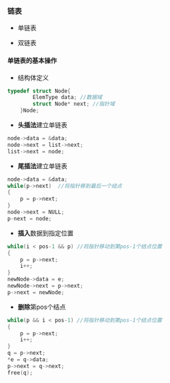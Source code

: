 ### 链表

* 单链表

* 双链表

#### 单链表的基本操作

* 结构体定义
```c
typedef struct Node{
        ElemType data; //数据域
        struct Node* next; //指针域
    }Node;
```

* **头插法**建立单链表
```c
node->data = &data;
node->next = list->next;
list->next = node;
```

* **尾插法**建立单链表
```c
node->data = &data;
while(p->next)  //将指针移到最后一个结点
{
    p = p->next;
}
node->next = NULL;
p-next = node;
```

* **插入**数据到指定位置
```c
while(i < pos-1 && p) //将指针移动到第pos-1个结点位置
{
    p = p->next;
    i++;
}
newNode->data = e;
newNode->next = p->next;
p->next = newNode;
```

* **删除**第pos个结点
```c
while(p && i < pos-1) //将指针移动到第pos-1个结点位置
{
    p = p->next;
    i++;
}
q = p->next;
*e = q->data;
p->next = q->next;
free(q);
```




